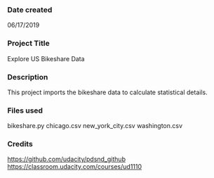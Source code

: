 ### Date created
06/17/2019

### Project Title
Explore US Bikeshare Data

### Description
This project imports the bikeshare data to calculate statistical details.

### Files used
bikeshare.py
chicago.csv
new_york_city.csv
washington.csv

### Credits
https://github.com/udacity/pdsnd_github
https://classroom.udacity.com/courses/ud1110